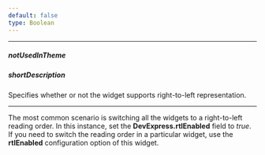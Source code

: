```yaml
---
default: false
type: Boolean
---
```

---
##### notUsedInTheme

##### shortDescription
Specifies whether or not the widget supports right-to-left representation.

---
The most common scenario is switching all the widgets to a right-to-left reading order. In this instance, set the **DevExpress.rtlEnabled** field to *true*. If you need to switch the reading order in a particular widget, use the **rtlEnabled** configuration option of this widget.